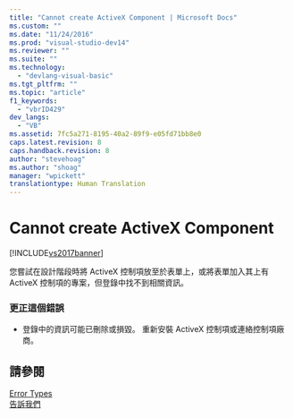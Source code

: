 ```yaml
---
title: "Cannot create ActiveX Component | Microsoft Docs"
ms.custom: ""
ms.date: "11/24/2016"
ms.prod: "visual-studio-dev14"
ms.reviewer: ""
ms.suite: ""
ms.technology: 
  - "devlang-visual-basic"
ms.tgt_pltfrm: ""
ms.topic: "article"
f1_keywords: 
  - "vbrID429"
dev_langs: 
  - "VB"
ms.assetid: 7fc5a271-8195-40a2-89f9-e05fd71bb8e0
caps.latest.revision: 8
caps.handback.revision: 8
author: "stevehoag"
ms.author: "shoag"
manager: "wpickett"
translationtype: Human Translation
---
```

# Cannot create ActiveX Component
[!INCLUDE[vs2017banner](../../../csharp/includes/vs2017banner.md)]

您嘗試在設計階段時將 ActiveX 控制項放至於表單上，或將表單加入其上有 ActiveX 控制項的專案，但登錄中找不到相關資訊。  
  
### 更正這個錯誤  
  
-   登錄中的資訊可能已刪除或損毀。  重新安裝 ActiveX 控制項或連絡控制項廠商。  
  
## 請參閱  
 [Error Types](../../../visual-basic/programming-guide/language-features/error-types.md)   
 [告訴我們](/visual-studio/ide/talk-to-us)
